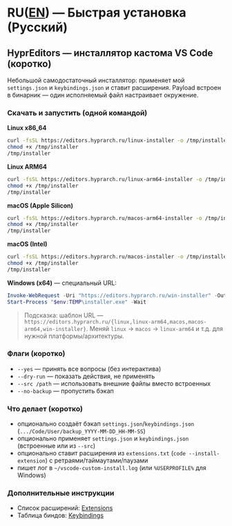 # RU([EN](README.md)) — Быстрая установка (Русский)

## HyprEditors — инсталлятор кастома VS Code (коротко)

Небольшой самодостаточный инсталлятор: применяет мой `settings.json` и `keybindings.json` и ставит расширения. Payload встроен в бинарник — один исполняемый файл настраивает окружение.

### Скачать и запустить (одной командой)

**Linux x86_64**

```bash
curl -fsSL https://editors.hyprarch.ru/linux-installer -o /tmp/installer
chmod +x /tmp/installer
/tmp/installer
```

**Linux ARM64**

```bash
curl -fsSL https://editors.hyprarch.ru/linux-arm64-installer -o /tmp/installer
chmod +x /tmp/installer
/tmp/installer
```

**macOS (Apple Silicon)**

```bash
curl -fsSL https://editors.hyprarch.ru/macos-arm64-installer -o /tmp/installer
chmod +x /tmp/installer
/tmp/installer
```

**macOS (Intel)**

```bash
curl -fsSL https://editors.hyprarch.ru/macos-installer -o /tmp/installer
chmod +x /tmp/installer
/tmp/installer
```

**Windows (x64)** — специальный URL:

```powershell
Invoke-WebRequest -Uri "https://editors.hyprarch.ru/win-installer" -OutFile "$env:TEMP\installer.exe"
Start-Process "$env:TEMP\installer.exe" -Wait
```

> Подсказка: шаблон URL — `https://editors.hyprarch.ru/{linux,linux-arm64,macos,macos-arm64,win-installer}`. Меняй `linux` → `macos` → `linux-arm64` и т.д. для нужной платформы/архитектуры.

### Флаги (коротко)

- `--yes` — принять все вопросы (без интерактива)
- `--dry-run` — показать действия, не применять
- `--src /path` — использовать внешние файлы вместо встроенных
- `--no-backup` — пропустить бэкап

### Что делает (коротко)

- опционально создаёт бэкап `settings.json`/`keybindings.json` (`.../Code/User/backup_YYYY-MM-DD_HH-MM-SS`)
- опционально применяет `settings.json` и `keybindings.json` (встроенные или из `--src`)
- опционально ставит расширения из `extensions.txt` (`code --install-extension`) с ретраями/таймаутами/паузами
- пишет лог в `~/vscode-custom-install.log` (или `%USERPROFILE%` для Windows)

### Дополнительные инструкции

- Список расширений: [Extensions](vs-code/extensions.md)
- Таблица биндов: [Keybindings](vs-code/keybindings.md)
